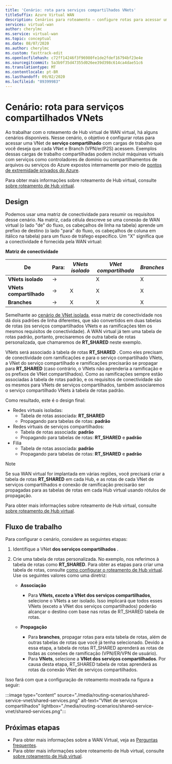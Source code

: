 ```yaml
---
title: 'Cenário: rota para serviços compartilhados VNets'
titleSuffix: Azure Virtual WAN
description: Cenários para roteamento – configure rotas para acessar uma VNet de serviço compartilhado com uma carga de trabalho que você deseja que cada VNet e Branch acessem.
services: virtual-wan
author: cherylmc
ms.service: virtual-wan
ms.topic: conceptual
ms.date: 08/07/2020
ms.author: cherylmc
ms.custom: fasttrack-edit
ms.openlocfilehash: c72ff14246f3f96980fe1de2fdef16794bf23e4e
ms.sourcegitcommit: 5a3b9f35d47355d026ee39d398c614ca4dae51c6
ms.translationtype: MT
ms.contentlocale: pt-BR
ms.lasthandoff: 09/02/2020
ms.locfileid: "89399983"
---
```

# <a name="scenario-route-to-shared-services-vnets"></a>Cenário: rota para serviços compartilhados VNets

Ao trabalhar com o roteamento de Hub virtual de WAN virtual, há alguns cenários disponíveis. Nesse cenário, o objetivo é configurar rotas para acessar uma VNet de **serviço compartilhado** com cargas de trabalho que você deseja que cada VNet e Branch (VPN/er/P2S) acessem. Exemplos dessas cargas de trabalho compartilhadas podem incluir máquinas virtuais com serviços como controladores de domínio ou compartilhamentos de arquivos ou serviços do Azure expostos internamente por meio de [pontos de extremidade privados do Azure](../private-link/private-endpoint-overview.md).

Para obter mais informações sobre roteamento de Hub virtual, consulte [sobre roteamento de Hub virtual](about-virtual-hub-routing.md).

## <a name="design"></a><a name="design"></a>Design

Podemos usar uma matriz de conectividade para resumir os requisitos desse cenário. Na matriz, cada célula descreve se uma conexão de WAN virtual (o lado "de" do fluxo, os cabeçalhos de linha na tabela) aprende um prefixo de destino (o lado "para" do fluxo, os cabeçalhos de coluna em itálico na tabela) para um fluxo de tráfego específico. Um "X" significa que a conectividade é fornecida pela WAN virtual:

**Matriz de conectividade**

| De             | Para:   |*VNets isolado*|*VNet compartilhada*|*Branches*|
|---|---|---|---|---|
|**VNets isolado**|&#8594;|                |        X        |       X      |
|**VNets compartilhado**  |&#8594;|       X        |        X        |       X      |
|**Branches**      |&#8594;|       X        |        X        |       X      |

Semelhante ao [cenário de VNet isolada](scenario-isolate-vnets.md), essa matriz de conectividade nos dá dois padrões de linha diferentes, que são convertidos em duas tabelas de rotas (os serviços compartilhados VNets e as ramificações têm os mesmos requisitos de conectividade). A WAN virtual já tem uma tabela de rotas padrão, portanto, precisaremos de outra tabela de rotas personalizada, que chamaremos de **RT_SHARED** neste exemplo.

VNets será associado à tabela de rotas **RT_SHARED** . Como eles precisam de conectividade com ramificações e para o serviço compartilhado VNets, a VNet do serviço compartilhado e ramificações precisarão se propagar para **RT_SHARED** (caso contrário, o VNets não aprenderia a ramificação e os prefixos de VNet compartilhados). Como as ramificações sempre estão associadas à tabela de rotas padrão, e os requisitos de conectividade são os mesmos para VNets de serviços compartilhados, também associaremos o serviço compartilhado VNets à tabela de rotas padrão.

Como resultado, este é o design final:

* Redes virtuais isoladas:
  * Tabela de rotas associada: **RT_SHARED**
  * Propagando para tabelas de rotas: **padrão**
* Redes virtuais de serviços compartilhados:
  * Tabela de rotas associada: **padrão**
  * Propagando para tabelas de rotas: **RT_SHARED** e **padrão**
* Filia
  * Tabela de rotas associada: **padrão**
  * Propagando para tabelas de rotas: **RT_SHARED** e **padrão**

> [!NOTE]
> Se sua WAN virtual for implantada em várias regiões, você precisará criar a tabela de rotas **RT_SHARED** em cada Hub, e as rotas de cada VNet de serviços compartilhados e conexão de ramificação precisarão ser propagadas para as tabelas de rotas em cada Hub virtual usando rótulos de propagação.

Para obter mais informações sobre roteamento de Hub virtual, consulte [sobre roteamento de Hub virtual](about-virtual-hub-routing.md).

## <a name="workflow"></a><a name="workflow"></a>Fluxo de trabalho

Para configurar o cenário, considere as seguintes etapas:

1. Identifique a VNet **dos serviços compartilhados** .
2. Crie uma tabela de rotas personalizada. No exemplo, nos referimos à tabela de rotas como **RT_SHARED**. Para obter as etapas para criar uma tabela de rotas, consulte [como configurar o roteamento de Hub virtual](how-to-virtual-hub-routing.md). Use os seguintes valores como uma diretriz:

   * **Associação**
     * Para **VNets, *exceto* a VNet dos serviços compartilhados**, selecione o VNets a ser isolado. Isso implicará que todos esses VNets (exceto a VNet dos serviços compartilhados) poderão alcançar o destino com base nas rotas de RT_SHARED tabela de rotas.

   * **Propagação**
      * Para **branches**, propagar rotas para esta tabela de rotas, além de outras tabelas de rotas que você já tenha selecionado. Devido a essa etapa, a tabela de rotas RT_SHARED aprenderá as rotas de todas as conexões de ramificação (VPN/ER/VPN de usuário).
      * Para **VNets**, selecione a **VNet dos serviços compartilhados**. Por causa desta etapa, RT_SHARED tabela de rotas aprenderá as rotas da conexão VNet de serviços compartilhados.

Isso fará com que a configuração de roteamento mostrada na figura a seguir:

   :::image type="content" source="./media/routing-scenarios/shared-service-vnet/shared-services.png" alt-text="VNet de serviços compartilhados" lightbox="./media/routing-scenarios/shared-service-vnet/shared-services.png":::

## <a name="next-steps"></a>Próximas etapas

* Para obter mais informações sobre a WAN Virtual, veja as [Perguntas frequentes](virtual-wan-faq.md).
* Para obter mais informações sobre roteamento de Hub virtual, consulte [sobre roteamento de Hub virtual](about-virtual-hub-routing.md).
